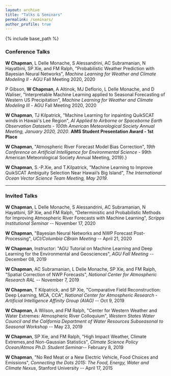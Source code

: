 ```yaml
---
layout: archive
title: "Talks & Seminars"
permalink: /seminars/
author_profile: true
---
```

<!-- 
{% if author.googlescholar %}
  You can also find my articles on <u><a href="{{author.googlescholar}}">my Google Scholar profile</a>.</u>
{% endif %}

{% include base_path %}

{% for post in site.publications reversed %}
  {% include archive-single.html %}
{% endfor %}

 -->
{% include base_path %}

### Conference Talks

**W Chapman**, L Delle Monache, S Alessandrini, AC Subramanian, N Hayatbini, SP Xie, and FM Ralph, "Probabilistic Weather Prediction with Bayesian Neural Networks", *Machine Learning for Weather and Climate Modeling II* - AGU Fall Meeting 2020, 2020

P Gibson, **W Chapman**, A Altinok, MJ Deflorio, L Delle Monache, and D Waliser, "Interpretable Machine Learning applied to Seasonal Forecasting of Western US Precipitation", *Machine Learning for Weather and Climate Modeling III* - AGU Fall Meeting 2020, 2020


**W Chapman**, TJ Kilpatrick, "Machine Learning for inpainting QuikSCAT winds in Hawaii's Lee Region", *AI Applied to Airborne or Spaceborne Earth Observation Datasets - 100th American Meteorological Society Annual Meeting, January 2020, 2020*. **AMS Student Presentation Award - 1st Place**


**W Chapman**, "Atmospheric River Forecast Model Bias Correction", *19th Conference on Artificial Intelligence for Environmental Science* -  99th American Meteorological Society Annual Meeting, 2019}.}

**W Chapman**, S.-P.Xie, and T.Kilpatrick, "Machine Learning to Improve QuikSCAT Ambiguity Selection Near Hawaii’s Big Island", *The International Ocean Vector Science Team Meeting, May 2019*.


--------------------
### Invited Talks


**W Chapman**, L Delle Monache, S Alessandrini, AC Subramanian, N Hayatbini, SP Xie, and FM Ralph, "Deterministic and Probabilistic Methods for Improving Atmospheric River Forecasts with Machine Learning", *Scripps Institutional Seminar* -- November 17, 2020

**W Chapman**, "Bayesian Neural Networks and NWP Forecast Post-Processing", *UCI/Columbia CBrain Meeting* -- April 21, 2020

**W Chapman**, Instructor: "AGU Tutorial on Machine Learning and Deep Learning for the Environmental and Geosciences", *AGU Fall Meeting* -- December 08, 2019

**W Chapman**, AC Subramanian, L Delle Monache, SP Xie, and FM Ralph, "Spatial Correction of NWP Forecasts", *National Center for Atmospheric Research RAL* -- November 7, 2019

**W Chapman**, T Kilpatrick, and SP Xie, "Comparative Field Reconstruction: Deep Learning, MCA, CCA", *National Center for Atmospheric Research - Artificial Intelligence Affinity Group (AIAG)* -- Oct 9, 2019

**W Chapman**, A Wilson, and FM Ralph, "Center for Western Weather and Water Extremes: Atmospheric River Colloquium", *Western States Water Council and the California Department of Water Resources Subseasonal to Seasonal Workshop* -- May 23, 2019


**W Chapman**, SP Xie, and FM Ralph, "High Impact Weather, Climate Extremes,and Non-Gaussian Statistics", *Climate Science Policy Ocean/Atmos Ph.D. Student Seminar*-- February 8, 2019


**W Chapman**, "No Red Meat or a New Electric Vehicle, Food Choices and Emissions", *Connecting the Dots 2015: The Food, Energy, Water and Climate Nexus*, Stanford University -- April 17, 2015

